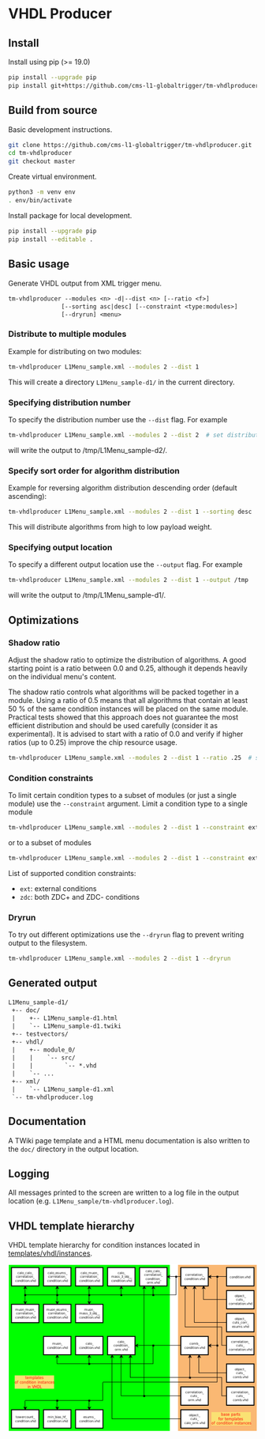 VHDL Producer
=============

## Install

Install using pip (>= 19.0)

```bash
pip install --upgrade pip
pip install git+https://github.com/cms-l1-globaltrigger/tm-vhdlproducer.git@2.19.0
```

## Build from source

Basic development instructions.

```bash
git clone https://github.com/cms-l1-globaltrigger/tm-vhdlproducer.git
cd tm-vhdlproducer
git checkout master
```
Create virtual environment.
```bash
python3 -m venv env
. env/bin/activate
```

Install package for local development.
```bash
pip install --upgrade pip
pip install --editable .
```

## Basic usage

Generate VHDL output from XML trigger menu.

```
tm-vhdlproducer --modules <n> -d|--dist <n> [--ratio <f>]
               [--sorting asc|desc] [--constraint <type:modules>]
               [--dryrun] <menu>
```

### Distribute to multiple modules

Example for distributing on two modules:

```bash
tm-vhdlproducer L1Menu_sample.xml --modules 2 --dist 1
```

This will create a directory `L1Menu_sample-d1/` in the current directory.

### Specifying distribution number

To specify the distribution number use the `--dist` flag. For example

```bash
tm-vhdlproducer L1Menu_sample.xml --modules 2 --dist 2  # set distribution number to 2
```

will write the output to /tmp/L1Menu_sample-d2/.

### Specify sort order for algorithm distribution

Example for reversing algorithm distribution descending order (default ascending):

```bash
tm-vhdlproducer L1Menu_sample.xml --modules 2 --dist 1 --sorting desc
```

This will distribute algorithms from high to low payload weight.

### Specifying output location

To specify a different output location use the `--output` flag. For example

```bash
tm-vhdlproducer L1Menu_sample.xml --modules 2 --dist 1 --output /tmp
```

will write the output to /tmp/L1Menu_sample-d1/.

## Optimizations

### Shadow ratio

Adjust the shadow ratio to optimize the distribution of algorithms. A good
starting point is a ratio between 0.0 and 0.25, although it depends heavily on
the individual menu's content.

The shadow ratio controls what algorithms will be packed together in a module.
Using a ratio of 0.5 means that all algorithms that contain at least 50 % of
the same condition instances will be placed on the same module. Practical tests
showed that this approach does not guarantee the most efficient distribution
and should be used carefully (consider it as experimental). It is advised to
start with a ratio of 0.0 and verify if higher ratios (up to 0.25) improve the
chip resource usage.

```bash
tm-vhdlproducer L1Menu_sample.xml --modules 2 --dist 1 --ratio .25  # set ratio to 0.25
```

### Condition constraints

To limit certain condition types to a subset of modules (or just a single
module) use the `--constraint` argument. Limit a condition type to a single module

```bash
tm-vhdlproducer L1Menu_sample.xml --modules 2 --dist 1 --constraint ext:0  # limit external conditions to module 0
```

or to a subset of modules

```bash
tm-vhdlproducer L1Menu_sample.xml --modules 2 --dist 1 --constraint ext:2,4-6  # limit external conditions to modules 2, 4, 5 and 6
```

List of supported condition constraints:
 - `ext`: external conditions
 - `zdc`: both ZDC+ and ZDC- conditions

### Dryrun

To try out different optimizations use the `--dryrun` flag to prevent writing
output to the filesystem.

```bash
tm-vhdlproducer L1Menu_sample.xml --modules 2 --dist 1 --dryrun
```

## Generated output

```
L1Menu_sample-d1/
 +-- doc/
 |    +-- L1Menu_sample-d1.html
 |    `-- L1Menu_sample-d1.twiki
 +-- testvectors/
 +-- vhdl/
 |    +-- module_0/
 |    |    `-- src/
 |    |         `-- *.vhd
 |    `-- ...
 +-- xml/
 |    `-- L1Menu_sample-d1.xml
 `-- tm-vhdlproducer.log
```

## Documentation

A TWiki page template and a HTML menu documentation is also written to the
`doc/` directory in the output location.

## Logging

All messages printed to the screen are written to a log file in the output
location (e.g. `L1Menu_sample/tm-vhdlproducer.log`).

## VHDL template hierarchy

VHDL template hierarchy for condition instances located in [templates/vhdl/instances](tmVhdlProducer/templates/vhdl/instances).

![VHDL templates overview](doc/templates_overview.png)
